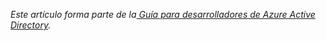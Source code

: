 *Este artículo forma parte de la[ Guía para desarrolladores de Azure Active Directory](../articles/active-directory/active-directory-developers-guide.md).*

<!---HONumber=58_postMigration-->